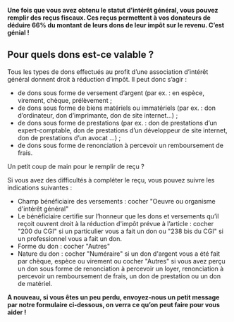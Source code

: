 **Une fois que vous avez obtenu le statut d’intérêt général, vous pouvez remplir des reçus fiscaux. Ces reçus permettent à vos donateurs de déduire 66% du montant de leurs dons de leur impôt sur le revenu. C’est génial !**


## Pour quels dons est-ce valable ?

Tous les types de dons effectués au profit d’une association d’intérêt général donnent droit à réduction d’impôt. Il peut donc s’agir : 

* de dons sous forme de versement d’argent (par ex. : en espèce, virement, chèque, prélèvement ;
* de dons sous forme de biens matériels ou immatériels (par ex. : don d’ordinateur, don d’imprimante, don de site internet…) ; 
* de dons sous forme de prestations (par ex. : don de prestations d’un expert-comptable, don de prestations d’un développeur de site internet, don de prestations d’un avocat …) ;
* de dons sous forme de renonciation à percevoir un remboursement de frais. 


Un petit coup de main pour le remplir de reçu ? 

Si vous avez des difficultés à compléter le reçu, vous pouvez suivre les indications suivantes : 

* Champ bénéficiaire des versements : cocher "Oeuvre ou organisme d'intérêt général"
* Le bénéficiaire certifie sur l’honneur que les dons et versements qu’il reçoit ouvrent droit à la réduction d'impôt prévue à l’article : cocher "200 du CGI" si un particulier vous a fait un don ou "238 bis du CGI" si un professionnel vous a fait un don. 
* Forme du don : cocher "Autres"
* Nature du don : cocher "Numéraire" si un don d'argent vous a été fait par chèque, espèce ou virement ou cocher "Autres" si vous avez perçu un don sous forme de renonciation à percevoir un loyer, renonciation à percevoir un remboursement de frais, un don de prestation ou un don de matériel.


**A nouveau, si vous êtes un peu perdu, envoyez-nous un petit message par notre formulaire ci-dessous, on verra ce qu’on peut faire pour vous aider !**
